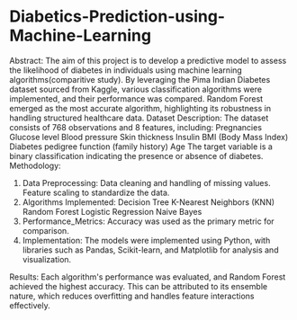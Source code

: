 # Diabetics-Prediction-using-Machine-Learning
Abstract: The aim of this project is to develop a predictive model to assess the likelihood of diabetes in individuals using machine learning algorithms(comparitive study). By leveraging the Pima Indian Diabetes dataset sourced from Kaggle, various classification algorithms were implemented, and their performance was compared. Random Forest emerged as the most accurate algorithm, highlighting its robustness in handling structured healthcare data.
Dataset Description: The dataset consists of 768 observations and 8 features, including:
     Pregnancies
     Glucose level
     Blood pressure
     Skin thickness
     Insulin
     BMI (Body Mass Index)
     Diabetes pedigree function (family history)
     Age
The target variable is a binary classification indicating the presence or absence of diabetes.
Methodology:
1.	Data Preprocessing:
	Data cleaning and handling of missing values.
	Feature scaling to standardize the data.
2.	Algorithms Implemented:
	Decision Tree
	K-Nearest Neighbors (KNN)
	Random Forest
	Logistic Regression
	Naive Bayes
3.	Performance_Metrics:
        Accuracy was used as the primary metric for comparison.
4.	Implementation:
        The models were implemented using Python, with libraries such as Pandas, Scikit-learn, and Matplotlib for analysis and visualization.

Results: Each algorithm's performance was evaluated, and Random Forest achieved the highest accuracy. This can be attributed to its ensemble nature, which reduces overfitting and handles feature interactions effectively.
